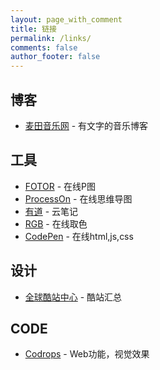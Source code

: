 ```yaml
---
layout: page_with_comment
title: 链接
permalink: /links/
comments: false
author_footer: false
---
```


## 博客 
* [麦田音乐网][] - 有文字的音乐博客

## 工具
* [FOTOR][] - 在线P图
* [ProcessOn][] - 在线思维导图
* [有道][] - 云笔记
* [RGB][] - 在线取色
* [CodePen][] - 在线html,js,css

## 设计
* [全球酷站中心][] - 酷站汇总

## CODE
* [Codrops][] - Web功能，视觉效果





[麦田音乐网]: http://www.mtyyw.com/

[FOTOR]: https://www.fotor.com.cn/app.html#/design
[ProcessOn]: https://www.processon.com/
[有道]: https://note.youdao.com/web/
[RGB]: http://link.fobshanghai.com/rgbcolor.htm
[CodePen]: https://codepen.io/

[全球酷站中心]: https://www.iiiimg.com/

[Codrops]: https://tympanus.net/codrops/